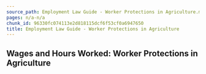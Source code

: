```yaml
---
source_path: Employment Law Guide - Worker Protections in Agriculture.md
pages: n/a-n/a
chunk_id: 96330fc074113e2d818115dcf6f53cf0a6947650
title: Employment Law Guide - Worker Protections in Agriculture
---
```

## Wages and Hours Worked: Worker Protections in Agriculture
